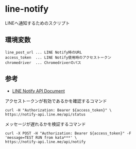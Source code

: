 # line-notify
LINEへ通知するためのスクリプト

## 環境変数
```text
line_post_url ... LINE Notify時のURL
access_token  ... LINE Notify使用時のアクセストークン
chromedriver  ... Chromedriverのパス
```

## 参考
* [LINE Notify API Document](https://notify-bot.line.me/doc/ja/)

アクセストークンが有効であるかを確認するコマンド

```sh=
curl -H "Authorization: Bearer ${access_token}" \
https://notify-api.line.me/api/status
```

メッセージが遅れるかを検証するコマンド

```sh=
curl -X POST -H "Authorization: Bearer ${access_token}" -F 'message=TEST RUN from kata***' \
https://notify-api.line.me/api/notify
```

